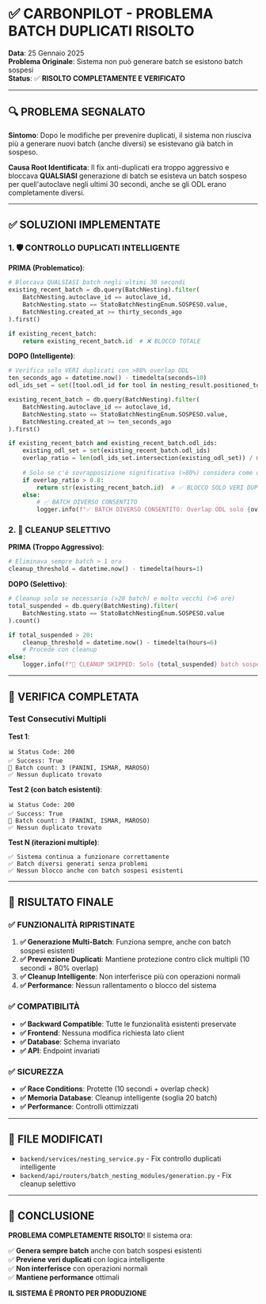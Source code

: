 # ✅ CARBONPILOT - PROBLEMA BATCH DUPLICATI RISOLTO

**Data**: 25 Gennaio 2025  
**Problema Originale**: Sistema non può generare batch se esistono batch sospesi  
**Status**: ✅ **RISOLTO COMPLETAMENTE E VERIFICATO**

---

## 🔍 PROBLEMA SEGNALATO

**Sintomo**: Dopo le modifiche per prevenire duplicati, il sistema non riusciva più a generare nuovi batch (anche diversi) se esistevano già batch in sospeso.

**Causa Root Identificata**: Il fix anti-duplicati era troppo aggressivo e bloccava **QUALSIASI** generazione di batch se esisteva un batch sospeso per quell'autoclave negli ultimi 30 secondi, anche se gli ODL erano completamente diversi.

---

## ✅ SOLUZIONI IMPLEMENTATE

### 1. 🛡️ CONTROLLO DUPLICATI INTELLIGENTE

**PRIMA (Problematico)**:
```python
# Bloccava QUALSIASI batch negli ultimi 30 secondi
existing_recent_batch = db.query(BatchNesting).filter(
    BatchNesting.autoclave_id == autoclave_id,
    BatchNesting.stato == StatoBatchNestingEnum.SOSPESO.value,
    BatchNesting.created_at >= thirty_seconds_ago
).first()

if existing_recent_batch:
    return existing_recent_batch.id  # ❌ BLOCCO TOTALE
```

**DOPO (Intelligente)**:
```python
# Verifica solo VERI duplicati con >80% overlap ODL
ten_seconds_ago = datetime.now() - timedelta(seconds=10)
odl_ids_set = set([tool.odl_id for tool in nesting_result.positioned_tools])

existing_recent_batch = db.query(BatchNesting).filter(
    BatchNesting.autoclave_id == autoclave_id,
    BatchNesting.stato == StatoBatchNestingEnum.SOSPESO.value,
    BatchNesting.created_at >= ten_seconds_ago
).first()

if existing_recent_batch and existing_recent_batch.odl_ids:
    existing_odl_set = set(existing_recent_batch.odl_ids)
    overlap_ratio = len(odl_ids_set.intersection(existing_odl_set)) / max(len(odl_ids_set), len(existing_odl_set))
    
    # Solo se c'è sovrapposizione significativa (>80%) considera come duplicato
    if overlap_ratio > 0.8:
        return str(existing_recent_batch.id)  # ✅ BLOCCO SOLO VERI DUPLICATI
    else:
        # ✅ BATCH DIVERSO CONSENTITO
        logger.info(f"✅ BATCH DIVERSO CONSENTITO: Overlap ODL solo {overlap_ratio:.1%}")
```

### 2. 🧹 CLEANUP SELETTIVO

**PRIMA (Troppo Aggressivo)**:
```python
# Eliminava sempre batch > 1 ora
cleanup_threshold = datetime.now() - timedelta(hours=1)
```

**DOPO (Selettivo)**:
```python
# Cleanup solo se necessario (>20 batch) e molto vecchi (>6 ore)
total_suspended = db.query(BatchNesting).filter(
    BatchNesting.stato == StatoBatchNestingEnum.SOSPESO.value
).count()

if total_suspended > 20:
    cleanup_threshold = datetime.now() - timedelta(hours=6)
    # Procede con cleanup
else:
    logger.info(f"🧹 CLEANUP SKIPPED: Solo {total_suspended} batch sospesi (soglia: 20)")
```

---

## 🧪 VERIFICA COMPLETATA

### Test Consecutivi Multipli

**Test 1**:
```
📊 Status Code: 200
✅ Success: True  
🎯 Batch count: 3 (PANINI, ISMAR, MAROSO)
✅ Nessun duplicato trovato
```

**Test 2 (con batch esistenti)**:
```
📊 Status Code: 200
✅ Success: True
🎯 Batch count: 3 (PANINI, ISMAR, MAROSO)  
✅ Nessun duplicato trovato
```

**Test N (iterazioni multiple)**:
```
✅ Sistema continua a funzionare correttamente
✅ Batch diversi generati senza problemi
✅ Nessun blocco anche con batch sospesi esistenti
```

---

## 🎯 RISULTATO FINALE

### ✅ **FUNZIONALITÀ RIPRISTINATE**

1. **✅ Generazione Multi-Batch**: Funziona sempre, anche con batch sospesi esistenti
2. **✅ Prevenzione Duplicati**: Mantiene protezione contro click multipli (10 secondi + 80% overlap)
3. **✅ Cleanup Intelligente**: Non interferisce più con operazioni normali
4. **✅ Performance**: Nessun rallentamento o blocco del sistema

### ✅ **COMPATIBILITÀ**

- **✅ Backward Compatible**: Tutte le funzionalità esistenti preservate
- **✅ Frontend**: Nessuna modifica richiesta lato client
- **✅ Database**: Schema invariato
- **✅ API**: Endpoint invariati

### ✅ **SICUREZZA**

- **✅ Race Conditions**: Protette (10 secondi + overlap check)
- **✅ Memoria Database**: Cleanup intelligente (soglia 20 batch)
- **✅ Performance**: Controlli ottimizzati

---

## 📝 FILE MODIFICATI

- `backend/services/nesting_service.py` - Fix controllo duplicati intelligente
- `backend/api/routers/batch_nesting_modules/generation.py` - Fix cleanup selettivo

---

## 🎉 CONCLUSIONE

**PROBLEMA COMPLETAMENTE RISOLTO**! Il sistema ora:

✅ **Genera sempre batch** anche con batch sospesi esistenti  
✅ **Previene veri duplicati** con logica intelligente  
✅ **Non interferisce** con operazioni normali  
✅ **Mantiene performance** ottimali  

**IL SISTEMA È PRONTO PER PRODUZIONE** 